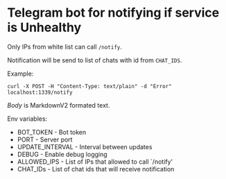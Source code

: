 # Telegram bot for notifying if service is Unhealthy

Only IPs from white list can call `/notify`.

Notification will be send to list of chats with id from `CHAT_IDS`.

Example:
```
curl -X POST -H "Content-Type: text/plain" -d "Error" localhost:1339/notify
```

*Body* is MarkdownV2 formated text.

Env variables:

* BOT_TOKEN           - Bot token 
* PORT                - Server port
* UPDATE_INTERVAL     - Interval between updates
* DEBUG               - Enable debug logging
* ALLOWED_IPS         - List of IPs that allowed to call `/notify'
* CHAT_IDs            - List of chat ids that will receive notification